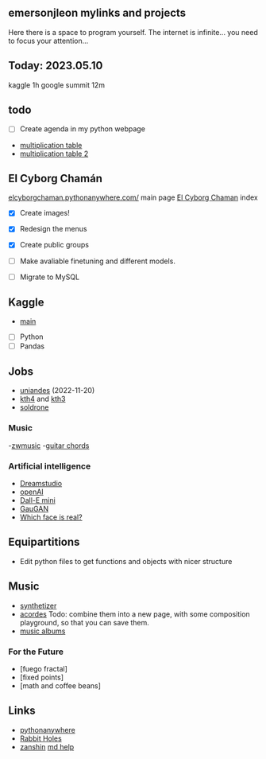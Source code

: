 ## emersonjleon mylinks and projects

Here there is a space to program yourself. The internet is infinite... you need to focus your attention...

## Today: 2023.05.10
kaggle 1h
google summit 12m

## todo
- [ ] Create agenda in my python webpage

- [multiplication table](multiplication/mtable2.html)
- [multiplication table 2](multiplication/multiplicationtable.html)


## El Cyborg Chamán
[elcyborgchaman.pythonanywhere.com/](https://elcyborgchaman.pythonanywhere.com/) main page
[El Cyborg Chaman](cyborg.html) index
- [X] Create images!
- [X] Redesign the menus
- [X] Create public groups
- [ ] Make avaliable finetuning and different models.
- [ ] Migrate to MySQL


## Kaggle
- [main](https://www.kaggle.com/)
- [ ] Python
- [ ] Pandas

## Jobs
- [uniandes](https://www.mathjobs.org/jobs/list/21148) (2022-11-20)
- [kth4](https://www.kth.se/en/om/work-at-kth/lediga-jobb/what:job/jobID:558898/where:4/) and 
 [kth3](https://www.kth.se/en/om/work-at-kth/lediga-jobb/what:job/jobID:553393/type:job/where:4/apply:1)
- [soldrone](http://alojamientos.us.es/galgo/)


### Music
-[zwmusic](/links/zwmusic.html)
-[guitar chords](/links/guitar.html)


### Artificial intelligence
- [Dreamstudio](https://beta.dreamstudio.ai/dream)
- [openAI](https://openai.com/api)
- [Dall-E mini](https://huggingface.co/spaces/dalle-mini/dalle-mini)
- [GauGAN](http://gaugan.org/gaugan2)
- [Which face is real?](https://www.whichfaceisreal.com/index.php)



## Equipartitions
- Edit python files to get functions and objects with nicer structure


## Music
- [synthetizer](music/synth.html)
- [acordes](music/acordes.html)
 Todo: combine them into a new page, with some composition playground, so that you can save them.
- [music albums](music/albums.md)

### For the Future
- [fuego fractal]
- [fixed points]
- [math and coffee beans]

## Links
- [pythonanywhere](https://pythonanywhere.com)
- [Rabbit Holes](https://durmonski.com/start-here/)
- [zanshin](https://jamesclear.com/zanshin)
[md help](help.md)

